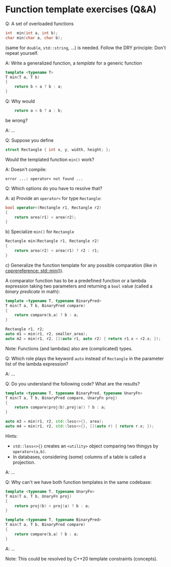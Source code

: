 # Function template exercises (Q&A)

Q:
A set of overloaded functions
```cpp
int  min(int a, int b);
char min(char a, char b);
```
(same for `double`, `std::string`, ...) is needed.
Follow the DRY principle: Don't repeat yourself.

A:
Write a generalized function, a _template_ for a generic function

```cpp
template <typename T>
T min(T a, T b)
{
    return b < a ? b : a;
}
```

Q:
Why would
```cpp
    return a < b ? a : b;
```
be wrong?

A:
...


Q:
Suppose you define

```cpp
struct Rectangle { int x, y, width, height; };
```
Would the templated function `min()` work?

A:
Doesn't compile:
```
error ...: operator< not found ...
```

Q:
Which options do you have to resolve that?

A:
a) Provide an `operator<` for type `Rectangle`:

```cpp
bool operator<(Rectangle r1, Rectangle r2)
{
    return area(r1) < area(r2);
}
```

b) Specialize `min()` for `Rectangle`

```cpp
Rectangle min(Rectangle r1, Rectangle r2)
{
    return area(r2) < area(r1) ? r2 : r1;
}
```

c) Generalize the function template for any possible comparation (like in [cpprereference: std::min()](https://en.cppreference.com/w/cpp/algorithm/min )).

A comparator function has to be a predefined function or a lambda expression taking two parameters and returning a `bool` value (called a _binary predicate_ in math):

```cpp
template <typename T, typename BinaryPred>
T min(T a, T b, BinaryPred compare)
{
    return compare(b,a) ? b : a;
}

Rectangle r1, r2;
auto m1 = min(r1, r2, smaller_area);
auto m2 = min(r1, r2, [](auto r1, auto r2) { return r1.x < r2.x; });
```
Note: Functions (and lambdas) also are (complicated) types.

Q:
Which role plays the keyword `auto` instead of `Rectangle` in the
parameter list of the lambda expression?

A:
...

Q:
Do you understand the following code? What are the results?

```cpp
template <typename T, typename BinaryPred, typename UnaryFn>
T min(T a, T b, BinaryPred compare, UnaryFn proj)
{
    return compare(proj(b),proj(a)) ? b : a;
}

auto m3 = min(r1, r2, std::less<>{}, area);
auto m4 = min(r1, r2, std::less<>{}, [](auto r) { return r.x; });
```
Hints:
* `std::less<>{}` creates an `<utility>` object comparing two thingys by `operator<(a,b)`.
* In databases, considering (some) columns of a table is called a projection.

A:
...

Q:
Why can't we have both function templates in the same codebase:

```cpp
template <typename T, typename UnaryFn>
T min(T a, T b, UnaryFn proj)
{
    return proj(b) < proj(a) ? b : a;
}

template <typename T, typename BinaryPred>
T min(T a, T b, BinaryPred compare)
{
    return compare(b,a) ? b : a;
}
```
A:
...

Note: This could be resolved by C++20 template constraints (concepts).

